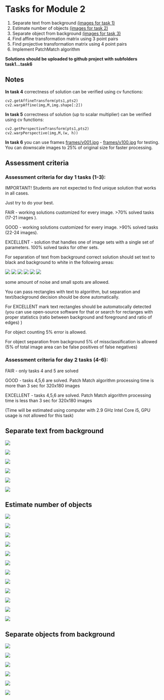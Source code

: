 # Tasks for Module 2

1. Separate text from background [(images for task 1)](#textimages)
2. Estimate number of objects [(images for task 2)](#countimages)
3. Separate object from background [(images for task 3)](#objimages)
4. Find affine transformation matrix using 3 point pairs
5. Find projective transformation matrix using 4 point pairs
6. Implement PatchMatch algorithm

**Solutions should be uploaded to github project with subfolders task1...task6**

## Notes

**In task 4** correctness of solution can be verified using cv functions:

```
cv2.getAffineTransform(pts1,pts2)
cv2.warpAffine(img,M,img.shape[:2])
```

**In task 5** correctness of solution (up to scalar multiplier) can be verified using cv functions:

```
cv2.getPerspectiveTransform(pts1,pts2)
cv2.warpPerspective(img,M,(w, h))
```

**In task 6** you can use frames  [frames/v001.jpg](frames/v001.jpg) - [frames/v100.jpg](frames/v100.jpg) for testing.
You can downscale images to 25% of original size for faster processing.


## Assessment criteria

### Assessment criteria for day 1 tasks (1-3):

IMPORTANT! Students are not expected to find unique solution that works in all cases.

Just try to do your best.

FAIR - working solutions customized for every image. >70% solved tasks (17-21 images ).

GOOD - working solutions customized for every image. >90% solved tasks (22-24 images).

EXCELLENT - solution that handles one of image sets with a single set of parameters. 100% solved tasks for other sets.

For separation of text from background correct solution should set text to black and background to white in the following areas:

![](tasks/tnotes/t1.jpg)
![](tasks/tnotes/t2.jpg)
![](tasks/tnotes/t3.jpg)
![](tasks/tnotes/t4.jpg)
![](tasks/tnotes/t5.jpg)
![](tasks/tnotes/t6.jpg)

some amount of noise and small spots are allowed.

You can pass rectangles with text to algorithm, but separation and text/background decision should be done automatically.

For EXCELLENT mark text rectangles should be automatocally detected (you can use open-source software for that or search for rectanges with proper statistics (ratio between background and foreground and ratio of edges) )

For object counting 5% error is allowed.

For object separation from background 5% of missclassification is allowed (5% of total image area can be false positives of false negatives)

### Assessment criteria for day 2 tasks (4-6):

FAIR - only tasks 4 and 5 are solved

GOOD - tasks 4,5,6 are solved. Patch Match algorithm processing time is more than 3 sec for 320x180 images

EXCELLENT - tasks 4,5,6 are solved. Patch Match algorithm processing time is less than 3 sec for 320x180 images

(Time will be estimated using computer with 2.9 GHz Intel Core i5, GPU usage is not allowed for this task)

## <a name="textimages"></a> Separate text from background

![](tasks/text/text1.jpg)

![](tasks/text/text2.jpg)

![](tasks/text/text3.jpg)

![](tasks/text/text4.jpg)

![](tasks/text/text5.jpg)

![](tasks/text/text6.jpg)


## <a name="countimages"></a> Estimate number of objects

![](tasks/count/count1.jpg)

![](tasks/count/count2.jpg)

![](tasks/count/count3.jpg)

![](tasks/count/count4.jpg)

![](tasks/count/count5.jpg)

![](tasks/count/count6.jpg)

![](tasks/count/count7.jpg)

![](tasks/count/count8.jpg)

![](tasks/count/count9.jpg)

![](tasks/count/count10.jpg)

![](tasks/count/count11.jpg)

![](tasks/count/count12.jpg)

## <a name="objimages"></a> Separate objects from background

![](tasks/object/obj1.jpg)

![](tasks/object/obj2.jpg)

![](tasks/object/obj3.jpg)

![](tasks/object/obj4.jpg)

![](tasks/object/obj5.jpg)

![](tasks/object/obj6.jpg)








